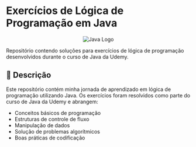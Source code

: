 # Exercícios de Lógica de Programação em Java

<p align="center">
  <img src="https://img.shields.io/badge/Java-ED8B00?style=for-the-badge&logo=java&logoColor=white" alt="Java Logo">
</p>

Repositório contendo soluções para exercícios de lógica de programação desenvolvidos durante o curso de Java da Udemy.

## 📝 Descrição

Este repositório contém minha jornada de aprendizado em lógica de programação utilizando Java. Os exercícios foram resolvidos como parte do curso de Java da Udemy e abrangem:

- Conceitos básicos de programação
- Estruturas de controle de fluxo
- Manipulação de dados
- Solução de problemas algorítmicos
- Boas práticas de codificação


